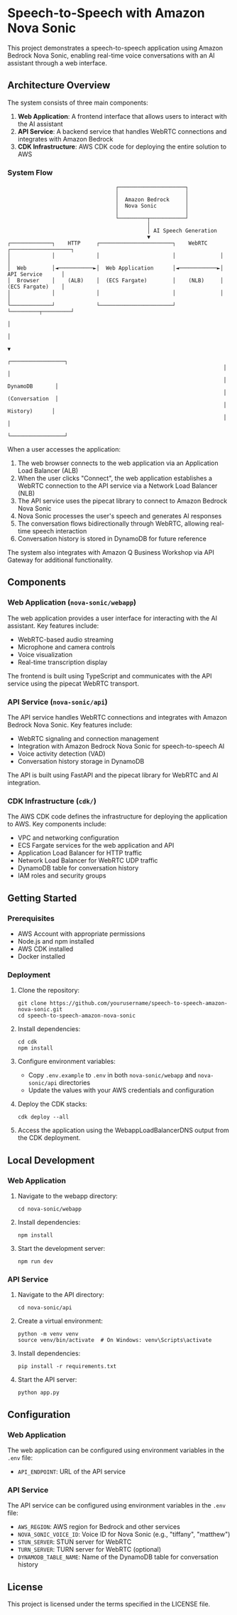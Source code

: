 # Speech-to-Speech with Amazon Nova Sonic

This project demonstrates a speech-to-speech application using Amazon Bedrock Nova Sonic, enabling real-time voice conversations with an AI assistant through a web interface.

## Architecture Overview

The system consists of three main components:

1. **Web Application**: A frontend interface that allows users to interact with the AI assistant
2. **API Service**: A backend service that handles WebRTC connections and integrates with Amazon Bedrock
3. **CDK Infrastructure**: AWS CDK code for deploying the entire solution to AWS

### System Flow

```
                                  ┌─────────────────────┐
                                  │                     │
                                  │  Amazon Bedrock     │
                                  │  Nova Sonic         │
                                  │                     │
                                  └─────────┬───────────┘
                                            │
                                            │ AI Speech Generation
                                            ▼
┌─────────────┐    HTTP     ┌───────────────────────┐    WebRTC    ┌───────────────────┐
│             │             │                       │              │                   │
│  Web        │◄───────────►│  Web Application      │◄────────────►│  API Service      │
│  Browser    │    (ALB)    │  (ECS Fargate)        │    (NLB)     │  (ECS Fargate)    │
│             │             │                       │              │                   │
└─────────────┘             └───────────────────────┘              └─────────┬─────────┘
                                                                             │
                                                                             │
                                                                             ▼
                                                                    ┌─────────────────┐
                                                                    │                 │
                                                                    │  DynamoDB       │
                                                                    │  (Conversation  │
                                                                    │   History)      │
                                                                    │                 │
                                                                    └─────────────────┘
```

When a user accesses the application:

1. The web browser connects to the web application via an Application Load Balancer (ALB)
2. When the user clicks "Connect", the web application establishes a WebRTC connection to the API service via a Network Load Balancer (NLB)
3. The API service uses the pipecat library to connect to Amazon Bedrock Nova Sonic
4. Nova Sonic processes the user's speech and generates AI responses
5. The conversation flows bidirectionally through WebRTC, allowing real-time speech interaction
6. Conversation history is stored in DynamoDB for future reference

The system also integrates with Amazon Q Business Workshop via API Gateway for additional functionality.

## Components

### Web Application (`nova-sonic/webapp`)

The web application provides a user interface for interacting with the AI assistant. Key features include:

- WebRTC-based audio streaming
- Microphone and camera controls
- Voice visualization
- Real-time transcription display

The frontend is built using TypeScript and communicates with the API service using the pipecat WebRTC transport.

### API Service (`nova-sonic/api`)

The API service handles WebRTC connections and integrates with Amazon Bedrock Nova Sonic. Key features include:

- WebRTC signaling and connection management
- Integration with Amazon Bedrock Nova Sonic for speech-to-speech AI
- Voice activity detection (VAD)
- Conversation history storage in DynamoDB

The API is built using FastAPI and the pipecat library for WebRTC and AI integration.

### CDK Infrastructure (`cdk/`)

The AWS CDK code defines the infrastructure for deploying the application to AWS. Key components include:

- VPC and networking configuration
- ECS Fargate services for the web application and API
- Application Load Balancer for HTTP traffic
- Network Load Balancer for WebRTC UDP traffic
- DynamoDB table for conversation history
- IAM roles and security groups

## Getting Started

### Prerequisites

- AWS Account with appropriate permissions
- Node.js and npm installed
- AWS CDK installed
- Docker installed

### Deployment

1. Clone the repository:
   ```
   git clone https://github.com/yourusername/speech-to-speech-amazon-nova-sonic.git
   cd speech-to-speech-amazon-nova-sonic
   ```

2. Install dependencies:
   ```
   cd cdk
   npm install
   ```

3. Configure environment variables:
   - Copy `.env.example` to `.env` in both `nova-sonic/webapp` and `nova-sonic/api` directories
   - Update the values with your AWS credentials and configuration

4. Deploy the CDK stacks:
   ```
   cdk deploy --all
   ```

5. Access the application using the WebappLoadBalancerDNS output from the CDK deployment.

## Local Development

### Web Application

1. Navigate to the webapp directory:
   ```
   cd nova-sonic/webapp
   ```

2. Install dependencies:
   ```
   npm install
   ```

3. Start the development server:
   ```
   npm run dev
   ```

### API Service

1. Navigate to the API directory:
   ```
   cd nova-sonic/api
   ```

2. Create a virtual environment:
   ```
   python -m venv venv
   source venv/bin/activate  # On Windows: venv\Scripts\activate
   ```

3. Install dependencies:
   ```
   pip install -r requirements.txt
   ```

4. Start the API server:
   ```
   python app.py
   ```

## Configuration

### Web Application

The web application can be configured using environment variables in the `.env` file:

- `API_ENDPOINT`: URL of the API service

### API Service

The API service can be configured using environment variables in the `.env` file:

- `AWS_REGION`: AWS region for Bedrock and other services
- `NOVA_SONIC_VOICE_ID`: Voice ID for Nova Sonic (e.g., "tiffany", "matthew")
- `STUN_SERVER`: STUN server for WebRTC
- `TURN_SERVER`: TURN server for WebRTC (optional)
- `DYNAMODB_TABLE_NAME`: Name of the DynamoDB table for conversation history

## License

This project is licensed under the terms specified in the LICENSE file.